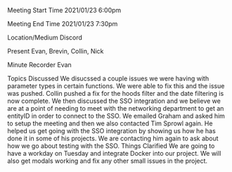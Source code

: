 Meeting Start Time
2021/01/23 6:00pm

Meeting End Time
2021/01/23 7:30pm

Location/Medium
Discord

Present
Evan, Brevin, Collin, Nick

Minute Recorder
Evan

Topics Discussed
We disucssed a couple issues we were having with parameter types in certain functions. We were able to fix this and the issue was pushed. Collin pushed a fix for the hoods filter and 
the date filtering is now complete. We then discussed the SSO integration and we believe we are at a point of needing to meet with the networking department to get an entityID in order
to connect to the SSO. We emailed Graham and asked him to setup the meeting and then we also contacted Tim Sprowl again. He helped us get going with the SSO integration by showing us
how he has done it in some of his projects. We are contacting him again to ask about how we go about testing with the SSO.
Things Clarified
We are going to have a workday on Tuesday and integrate Docker into our project. We will also get modals working and fix any other small issues in the project.
